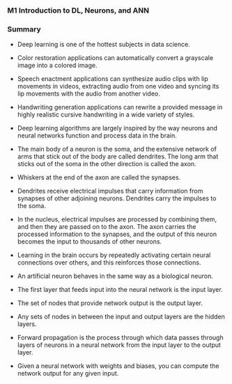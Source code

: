

### M1 Introduction to DL, Neurons, and ANN

### Summary 
- Deep learning is one of the hottest subjects in data science.
    
- Color restoration applications can automatically convert a grayscale image into a colored image.
    
- Speech enactment applications can synthesize audio clips with lip movements in videos, extracting audio from one video and syncing its lip movements with the audio from another video.
    
- Handwriting generation applications can rewrite a provided message in highly realistic cursive handwriting in a wide variety of styles.
    
- Deep learning algorithms are largely inspired by the way neurons and neural networks function and process data in the brain.
    
- The main body of a neuron is the soma, and the extensive network of arms that stick out of the body are called dendrites. The long arm that sticks out of the soma in the other direction is called the axon. 
    
- Whiskers at the end of the axon are called the synapses. 
    
- Dendrites receive electrical impulses that carry information from synapses of other adjoining neurons. Dendrites carry the impulses to the soma. 
    
- In the nucleus, electrical impulses are processed by combining them, and then they are passed on to the axon. The axon carries the processed information to the synapses, and the output of this neuron becomes the input to thousands of other neurons.
    
- Learning in the brain occurs by repeatedly activating certain neural connections over others, and this reinforces those connections.
    
- An artificial neuron behaves in the same way as a biological neuron.
    
- The first layer that feeds input into the neural network is the input layer.
    
- The set of nodes that provide network output is the output layer.
    
- Any sets of nodes in between the input and output layers are the hidden layers.
    
- Forward propagation is the process through which data passes through layers of neurons in a neural network from the input layer to the output layer.
    
- Given a neural network with weights and biases, you can compute the network output for any given input.
    
